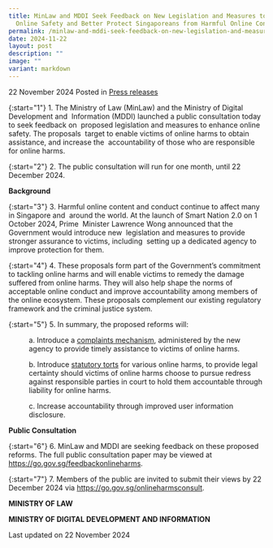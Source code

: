 ```yaml
---
title: MinLaw and MDDI Seek Feedback on New Legislation and Measures to Enhance
  Online Safety and Better Protect Singaporeans from Harmful Online Content
permalink: /minlaw-and-mddi-seek-feedback-on-new-legislation-and-measures-to-enhance-online-safety/
date: 2024-11-22
layout: post
description: ""
image: ""
variant: markdown
---
```

22 November 2024 Posted in [Press releases](/news/press-releases)

{:start="1"}
1.&nbsp;The Ministry of Law (MinLaw) and the Ministry of Digital Development and&nbsp; Information (MDDI) launched a public consultation today to seek feedback on&nbsp; proposed legislation and measures to enhance online safety. The proposals&nbsp; target to enable victims of online harms to obtain assistance, and increase the&nbsp; accountability of those who are responsible for online harms.

{:start="2"}
2.&nbsp;The public consultation will run for one month, until 22 December 2024.

<b>Background</b>

{:start="3"}
3.&nbsp;Harmful online content and conduct continue to affect many in Singapore and&nbsp; around the world. At the launch of Smart Nation 2.0 on 1 October 2024, Prime&nbsp; Minister Lawrence Wong announced that the Government would introduce new&nbsp; legislation and measures to provide stronger assurance to victims, including&nbsp; setting up a dedicated agency to improve protection for them.

{:start="4"}
4.&nbsp;These proposals form part of the Government’s commitment to tackling online  harms and will enable victims to remedy the damage suffered from online  harms. They will also help shape the norms of acceptable online conduct and  improve accountability among members of the online ecosystem. These  proposals complement our existing regulatory framework and the criminal  justice system.

{:start="5"}
5.&nbsp;In summary, the proposed reforms will: 

<p style="margin-left: 40px">a.&nbsp;Introduce a <u>complaints mechanism</u>, administered by the new agency to  provide timely assistance to victims of online harms.</p>

<p style="margin-left: 40px">b.&nbsp;Introduce <u>statutory torts</u> for various online harms, to provide legal certainty  should victims of online harms choose to pursue redress against  responsible parties in court to hold them accountable through liability for  online harms.</p>

<p style="margin-left: 40px">c.&nbsp;Increase accountability through improved user information disclosure.</p>

<b>Public Consultation</b>

{:start="6"}
6.&nbsp;MinLaw and MDDI are seeking feedback on these proposed reforms. The full  public consultation paper may be viewed at <a href="https://go.gov.sg/feedbackonlineharms"> https://go.gov.sg/feedbackonlineharms</a>.

{:start="7"}
7.&nbsp;Members of the public are invited to submit their views by 22 December 2024 via <a href="https://go.gov.sg/onlineharmsconsult"> https://go.gov.sg/onlineharmsconsult</a>.
  
<b>MINISTRY OF LAW</b>

<b>MINISTRY OF DIGITAL DEVELOPMENT AND INFORMATION</b>

<p class="right-side-updated">Last updated on 22 November 2024</p>
